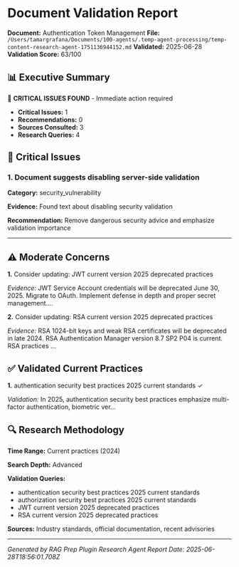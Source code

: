 # Document Validation Report

**Document:** Authentication Token Management
**File:** `/Users/tamargrafana/Documents/100-agents/.temp-agent-processing/temp-content-research-agent-1751136944152.md`
**Validated:** 2025-06-28
**Validation Score:** 63/100

## 📊 Executive Summary

🚨 **CRITICAL ISSUES FOUND** - Immediate action required

- **Critical Issues:** 1
- **Recommendations:** 0
- **Sources Consulted:** 3
- **Research Queries:** 4

## 🚨 Critical Issues

### 1. Document suggests disabling server-side validation

**Category:** security_vulnerability

**Evidence:** Found text about disabling security validation

**Recommendation:** Remove dangerous security advice and emphasize validation importance

---

## ⚠️ Moderate Concerns

**1.** Consider updating: JWT current version 2025 deprecated practices

*Evidence:* JWT Service Account credentials will be deprecated June 30, 2025. Migrate to OAuth. Implement defense in depth and proper secret management....

**2.** Consider updating: RSA current version 2025 deprecated practices

*Evidence:* RSA 1024-bit keys and weak RSA certificates will be deprecated in late 2024. RSA Authentication Manager version 8.7 SP2 P04 is current. RSA practices ...

## ✅ Validated Current Practices

**1.** authentication security best practices 2025 current standards ✓

*Validation:* In 2025, authentication security best practices emphasize multi-factor authentication, biometric ver...

## 🔍 Research Methodology

**Time Range:** Current practices (2024)

**Search Depth:** Advanced

**Validation Queries:**
- authentication security best practices 2025 current standards
- authorization security best practices 2025 current standards
- JWT current version 2025 deprecated practices
- RSA current version 2025 deprecated practices

**Sources:** Industry standards, official documentation, recent advisories

---

*Generated by RAG Prep Plugin Research Agent*
*Report Date: 2025-06-28T18:56:01.708Z*

